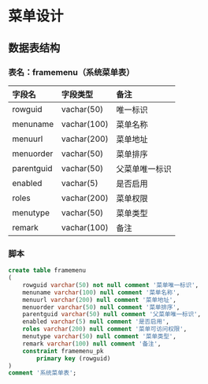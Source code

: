 # 菜单设计

## 数据表结构
### 表名：framemenu（系统菜单表）

|字段名| 字段类型 |备注|
|:---|:---|:---|
|rowguid|vachar(50)|唯一标识|
|menuname|vachar(100)|菜单名称|
|menuurl|vachar(200)|菜单地址|
|menuorder|vachar(50)|菜单排序|
|parentguid|vachar(50)|父菜单唯一标识|
|enabled|vachar(5)|是否启用|
|roles|vachar(200)|菜单权限|
|menutype|vachar(50)|菜单类型|
|remark|vachar(100)|备注|

### 脚本
```sql
create table framemenu
(
	rowguid varchar(50) not null comment '菜单唯一标识',
	menuname varchar(100) null comment '菜单名称',
	menuurl varchar(200) null comment '菜单地址',
	menuorder varchar(50) null comment '菜单排序',
	parentguid varchar(50) null comment '父菜单唯一标识',
	enabled varchar(5) null comment '是否启用',
	roles varchar(200) null comment '菜单可访问权限',
	menutype varchar(50) null comment '菜单类型',
	remark varchar(100) null comment '备注',
	constraint framemenu_pk
		primary key (rowguid)
)
comment '系统菜单表';
```